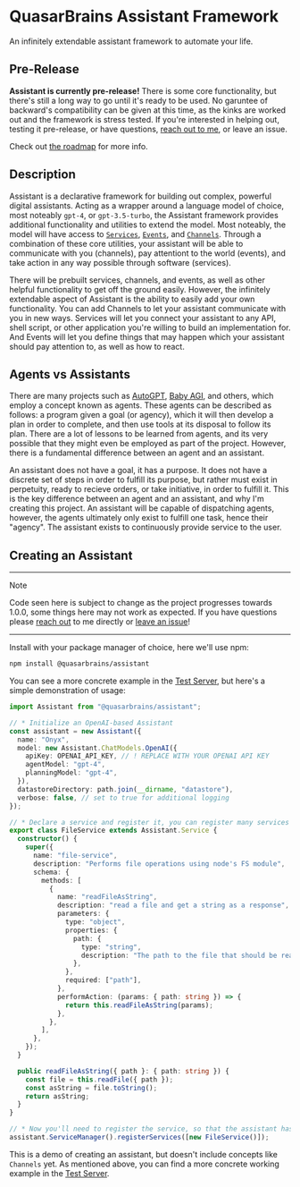 # QuasarBrains Assistant Framework

An infinitely extendable assistant framework to automate your life.

## Pre-Release

**Assistant is currently pre-release!** There is some core functionality, but there's still a long way to go until it's ready to be used. No garuntee of backward's compatibility can be given at this time, as the kinks are worked out and the framework is stress tested. If you're interested in helping out, testing it pre-release, or have questions, [reach out to me](mailto:aidantilgner02@gmail.com), or leave an issue.

Check out [the roadmap](https://github.com/QuasarBrains/Assistant/blob/master/Roadmap.md) for more info.

## Description

Assistant is a declarative framework for building out complex, powerful digital assistants. Acting as a wrapper around a language model of choice, most noteably `gpt-4`, or `gpt-3.5-turbo`, the Assistant framework provides additional functionality and utilities to extend the model. Most noteably, the model will have access to [`Services`](https://github.com/QuasarBrains/Assistant/blob/master/documentation/Services.md), [`Events`](https://github.com/QuasarBrains/Assistant/blob/master/documentation/Events.md), and [`Channels`](https://github.com/QuasarBrains/Assistant/blob/master/documentation/Channels.md). Through a combination of these core utilities, your assistant will be able to communicate with you (channels), pay attentiont to the world (events), and take action in any way possible through software (services).

There will be prebuilt services, channels, and events, as well as other helpful functionality to get off the ground easily. However, the infinitely extendable aspect of Assistant is the ability to easily add your own functionality. You can add Channels to let your assistant communicate with you in new ways. Services will let you connect your assistant to any API, shell script, or other application you're willing to build an implementation for. And Events will let you define things that may happen which your assistant should pay attention to, as well as how to react.

## Agents vs Assistants

There are many projects such as [AutoGPT](https://github.com/Significant-Gravitas/Auto-GPT), [Baby AGI](https://github.com/yoheinakajima/babyagi), and others, which employ a concept known as agents. These agents can be described as follows: a program given a goal (or agency), which it will then develop a plan in order to complete, and then use tools at its disposal to follow its plan. There are a lot of lessons to be learned from agents, and its very possible that they might even be employed as part of the project. However, there is a fundamental difference between an agent and an assistant.

An assistant does not have a goal, it has a purpose. It does not have a discrete set of steps in order to fulfill its purpose, but rather must exist in perpetuity, ready to recieve orders, or take initiative, in order to fulfill it. This is the key difference between an agent and an assistant, and why I'm creating this project. An assistant will be capable of dispatching agents, however, the agents ultimately only exist to fulfill one task, hence their "agency". The assistant exists to continuously provide service to the user.

## Creating an Assistant

---

> [!note]
> Code seen here is subject to change as the project progresses towards 1.0.0, some things here may not work as expected. If you have questions please [reach out](mailto:aidantilgner02@gmail.com) to me directly or [leave an issue](https://github.com/QuasarBrains/Assistant/issues/new)!

---

Install with your package manager of choice, here we'll use npm:

```bash
npm install @quasarbrains/assistant
```

You can see a more concrete example in the [Test Server](https://github.com/QuasarBrains/Assistant/blob/master/apps/test-server/src/index.ts), but here's a simple demonstration of usage:

```ts
import Assistant from "@quasarbrains/assistant";

// * Initialize an OpenAI-based Assistant
const assistant = new Assistant({
  name: "Onyx",
  model: new Assistant.ChatModels.OpenAI({
    apiKey: OPENAI_API_KEY, // ! REPLACE WITH YOUR OPENAI API KEY
    agentModel: "gpt-4",
    planningModel: "gpt-4",
  }),
  datastoreDirectory: path.join(__dirname, "datastore"),
  verbose: false, // set to true for additional logging
});

// * Declare a service and register it, you can register many services
export class FileService extends Assistant.Service {
  constructor() {
    super({
      name: "file-service",
      description: "Performs file operations using node's FS module",
      schema: {
        methods: [
          {
            name: "readFileAsString",
            description: "read a file and get a string as a response",
            parameters: {
              type: "object",
              properties: {
                path: {
                  type: "string",
                  description: "The path to the file that should be read",
                },
              },
              required: ["path"],
            },
            performAction: (params: { path: string }) => {
              return this.readFileAsString(params);
            },
          },
        ],
      },
    });
  }

  public readFileAsString({ path }: { path: string }) {
    const file = this.readFile({ path });
    const asString = file.toString();
    return asString;
  }
}

// * Now you'll need to register the service, so that the assistant has access to them
assistant.ServiceManager().registerServices([new FileService()]);
```

This is a demo of creating an assistant, but doesn't include concepts like `Channels` yet. As mentioned above, you can find a more concrete working example in the [Test Server](https://github.com/QuasarBrains/Assistant/blob/master/apps/test-server/src/index.ts).

